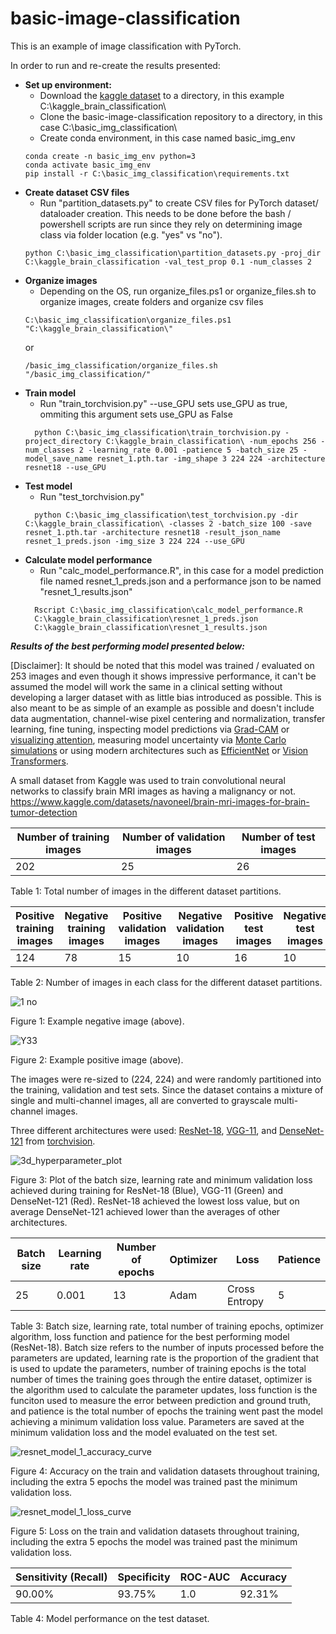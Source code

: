 # basic-image-classification

This is an example of image classification with PyTorch. 

In order to run and re-create the results presented:
- **Set up environment:**
  - Download the [kaggle dataset](https://www.kaggle.com/datasets/navoneel/brain-mri-images-for-brain-tumor-detection) to a directory, in this example C:\kaggle_brain_classification\
  - Clone the basic-image-classification repository to a directory, in this case C:\basic_img_classification\
  - Create conda environment, in this case named basic_img_env
  ```
  conda create -n basic_img_env python=3
  conda activate basic_img_env
  pip install -r C:\basic_img_classification\requirements.txt
  ```
- **Create dataset CSV files**
  - Run "partition_datasets.py" to create CSV files for PyTorch dataset/ dataloader creation. This needs to be done before the bash / powershell scripts are run since they rely on determining image class via folder location (e.g. "yes" vs "no").
  ```
  python C:\basic_img_classification\partition_datasets.py -proj_dir C:\kaggle_brain_classification -val_test_prop 0.1 -num_classes 2
  ```
- **Organize images**
  - Depending on the OS, run organize_files.ps1 or organize_files.sh to organize images, create folders and organize csv files
  ```
  C:\basic_img_classification\organize_files.ps1 "C:\kaggle_brain_classification\"
  ```
  or 
  ```
  /basic_img_classification/organize_files.sh
  "/basic_img_classification/"
  ```
- **Train model**
  - Run "train_torchvision.py" --use_GPU sets use_GPU as true, ommiting this argument sets use_GPU as False
  ```
    python C:\basic_img_classification\train_torchvision.py -project_directory C:\kaggle_brain_classification\ -num_epochs 256 -num_classes 2 -learning_rate 0.001 -patience 5 -batch_size 25 -model_save_name resnet_1.pth.tar -img_shape 3 224 224 -architecture resnet18 --use_GPU
  ```
- **Test model**
  - Run "test_torchvision.py"
  ```
    python C:\basic_img_classification\test_torchvision.py -dir C:\kaggle_brain_classification\ -classes 2 -batch_size 100 -save resnet_1.pth.tar -architecture resnet18 -result_json_name resnet_1_preds.json -img_size 3 224 224 --use_GPU
  ```
- **Calculate model performance**
  - Run "calc_model_performance.R", in this case for a model prediction file named resnet_1_preds.json and a performance json to be named "resnet_1_results.json"
  ```
    Rscript C:\basic_img_classification\calc_model_performance.R
    C:\kaggle_brain_classification\resnet_1_preds.json
    C:\kaggle_brain_classification\resnet_1_results.json
  ```
***Results of the best performing model presented below:***

[Disclaimer]: It should be noted that this model was trained / evaluated on 253 images and even though it shows impressive performance, it can't be assumed the model will work the same in a clinical setting without developing a larger dataset with as little bias introduced as possible. This is also meant to be as simple of an example as possible and doesn't include data augmentation, channel-wise pixel centering and normalization, transfer learning, fine tuning, inspecting model predictions via [Grad-CAM](https://arxiv.org/abs/1610.02391) or [visualizing attention](https://arxiv.org/abs/2010.11929), measuring model uncertainty via  [Monte Carlo simulations](https://arxiv.org/pdf/1506.02142.pdf) or using modern architectures such as [EfficientNet](https://arxiv.org/abs/1905.11946) or [Vision Transformers](https://arxiv.org/abs/2010.11929).

A small dataset from Kaggle was used to train convolutional neural networks to classify brain MRI images as having a malignancy or not. 
https://www.kaggle.com/datasets/navoneel/brain-mri-images-for-brain-tumor-detection

| Number of training images  | Number of validation images | Number of test images |
| -------------------------- | --------------------------- | --------------------- |
| 202                        | 25                          | 26                    |

Table 1: Total number of images in the different dataset partitions.

| Positive training images  | Negative training images | Positive validation images | Negative validation images | Positive test images | Negative test images |
| ------------------------- | ------------------------ | -------------------------- | -------------------------- | -------------------- | -------------------- |
| 124                       | 78                       | 15                         | 10                         | 16                   | 10                   |

Table 2: Number of images in each class for the different dataset partitions.

![1 no](https://user-images.githubusercontent.com/118086192/215293784-508ed065-5553-4983-a4b2-bc7fe4d867bc.jpeg)

Figure 1: Example negative image (above).

![Y33](https://user-images.githubusercontent.com/118086192/215293814-cfaf96e0-ead9-4a5d-b550-2102e56fddd3.jpg)

Figure 2: Example positive image (above).

The images were re-sized to (224, 224) and were randomly partitioned into the training, validation and test sets.
Since the dataset contains a mixture of single and multi-channel images, all are converted to grayscale multi-channel images.

Three different architectures were used: [ResNet-18](https://arxiv.org/abs/1512.03385), [VGG-11](https://arxiv.org/abs/1409.1556), and [DenseNet-121](https://arxiv.org/abs/1608.06993) from [torchvision](https://pytorch.org/vision/0.8/models.html).

![3d_hyperparameter_plot](https://user-images.githubusercontent.com/118086192/215295101-2c725566-c25a-4beb-b241-5e145c0f7691.PNG)

Figure 3: Plot of the batch size, learning rate and minimum validation loss achieved during training for ResNet-18 (Blue), VGG-11 (Green) and DenseNet-121 (Red). ResNet-18 achieved the lowest loss value, but on average DenseNet-121 achieved lower than the averages of other architectures. 

| Batch size  | Learning rate | Number of epochs | Optimizer | Loss          | Patience |
| ----------- | ------------- | ---------------- | --------- | ------------- | -------- | 
| 25          | 0.001         |  13              | Adam      | Cross Entropy | 5        |

Table 3: Batch size, learning rate, total number of training epochs, optimizer algorithm, loss function and patience for the best performing model (ResNet-18). Batch size refers to the number of inputs processed before the parameters are updated, learning rate is the proportion of the gradient that is used to update the parameters, number of training epochs is the total number of times the training goes through the entire dataset, optimizer is the algorithm used to calculate the parameter updates, loss function is the funciton used to measure the error between prediction and ground truth, and patience is the total number of epochs the training went past the model achieving a minimum validation loss value. Parameters are saved at the minimum validation loss and the model evaluated on the test set. 

![resnet_model_1_accuracy_curve](https://user-images.githubusercontent.com/118086192/215297118-e7932cd4-8cc6-4066-b6b9-006799168412.png)

Figure 4: Accuracy on the train and validation datasets throughout training, including the extra 5 epochs the model was trained past the minimum validation loss.

![resnet_model_1_loss_curve](https://user-images.githubusercontent.com/118086192/215297135-acf8d105-ce25-4c06-a589-9cd1f1e6f15f.png)

Figure 5: Loss on the train and validation datasets throughout training, including the extra 5 epochs the model was trained past the minimum validation loss.

| Sensitivity (Recall) | Specificity | ROC-AUC | Accuracy | 
| -------------------- | ----------- | ------- | -------- |  
| 90.00%               | 93.75%      |  1.0    | 92.31%   | 

Table 4: Model performance on the test dataset.

